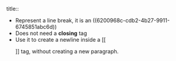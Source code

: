 title:: <br>

- Represent a line break,  it is an ((6200968c-cdb2-4b27-9911-6745851abc6d))
- Does not need a **closing** tag
- Use it to create a newline inside a [[<p>]] tag, without creating a new paragraph.